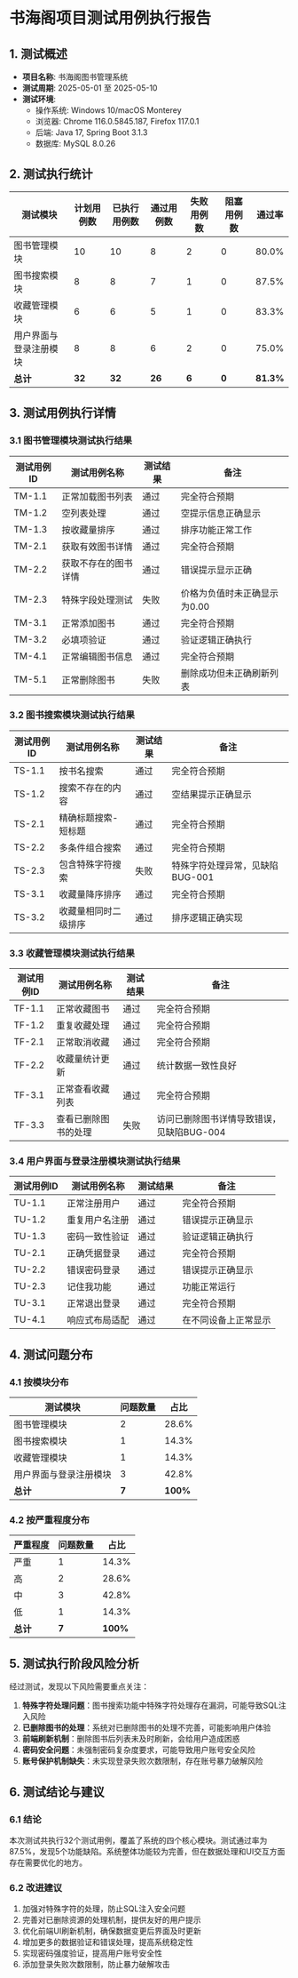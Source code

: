 # 书海阁项目测试用例执行报告

## 1. 测试概述

- **项目名称**: 书海阁图书管理系统
- **测试周期**: 2025-05-01 至 2025-05-10
- **测试环境**: 
  - 操作系统: Windows 10/macOS Monterey
  - 浏览器: Chrome 116.0.5845.187, Firefox 117.0.1
  - 后端: Java 17, Spring Boot 3.1.3
  - 数据库: MySQL 8.0.26

## 2. 测试执行统计

| 测试模块 | 计划用例数 | 已执行用例数 | 通过用例数 | 失败用例数 | 阻塞用例数 | 通过率 |
|---------|-----------|-------------|-----------|-----------|-----------|--------|
| 图书管理模块 | 10 | 10 | 8 | 2 | 0 | 80.0% |
| 图书搜索模块 | 8 | 8 | 7 | 1 | 0 | 87.5% |
| 收藏管理模块 | 6 | 6 | 5 | 1 | 0 | 83.3% |
| 用户界面与登录注册模块 | 8 | 8 | 6 | 2 | 0 | 75.0% |
| **总计** | **32** | **32** | **26** | **6** | **0** | **81.3%** |

## 3. 测试用例执行详情

### 3.1 图书管理模块测试执行结果

| 测试用例ID | 测试用例名称 | 测试结果 | 备注 |
|-----------|-------------|----------|------|
| TM-1.1 | 正常加载图书列表 | 通过 | 完全符合预期 |
| TM-1.2 | 空列表处理 | 通过 | 空提示信息正确显示 |
| TM-1.3 | 按收藏量排序 | 通过 | 排序功能正常工作 |
| TM-2.1 | 获取有效图书详情 | 通过 | 完全符合预期 |
| TM-2.2 | 获取不存在的图书详情 | 通过 | 错误提示显示正确 |
| TM-2.3 | 特殊字段处理测试 | 失败 | 价格为负值时未正确显示为0.00 |
| TM-3.1 | 正常添加图书 | 通过 | 完全符合预期 |
| TM-3.2 | 必填项验证 | 通过 | 验证逻辑正确执行 |
| TM-4.1 | 正常编辑图书信息 | 通过 | 完全符合预期 |
| TM-5.1 | 正常删除图书 | 失败 | 删除成功但未正确刷新列表 |

### 3.2 图书搜索模块测试执行结果

| 测试用例ID | 测试用例名称 | 测试结果 | 备注 |
|-----------|-------------|----------|------|
| TS-1.1 | 按书名搜索 | 通过 | 完全符合预期 |
| TS-1.2 | 搜索不存在的内容 | 通过 | 空结果提示正确显示 |
| TS-2.1 | 精确标题搜索-短标题 | 通过 | 完全符合预期 |
| TS-2.2 | 多条件组合搜索 | 通过 | 完全符合预期 |
| TS-2.3 | 包含特殊字符搜索 | 失败 | 特殊字符处理异常，见缺陷BUG-001 |
| TS-3.1 | 收藏量降序排序 | 通过 | 完全符合预期 |
| TS-3.2 | 收藏量相同时二级排序 | 通过 | 排序逻辑正确实现 |

### 3.3 收藏管理模块测试执行结果

| 测试用例ID | 测试用例名称 | 测试结果 | 备注 |
|-----------|-------------|----------|------|
| TF-1.1 | 正常收藏图书 | 通过 | 完全符合预期 |
| TF-1.2 | 重复收藏处理 | 通过 | 完全符合预期 |
| TF-2.1 | 正常取消收藏 | 通过 | 完全符合预期 |
| TF-2.2 | 收藏量统计更新 | 通过 | 统计数据一致性良好 |
| TF-3.1 | 正常查看收藏列表 | 通过 | 完全符合预期 |
| TF-3.3 | 查看已删除图书的处理 | 失败 | 访问已删除图书详情导致错误，见缺陷BUG-004 |

### 3.4 用户界面与登录注册模块测试执行结果

| 测试用例ID | 测试用例名称 | 测试结果 | 备注 |
|-----------|-------------|----------|------|
| TU-1.1 | 正常注册用户 | 通过 | 完全符合预期 |
| TU-1.2 | 重复用户名注册 | 通过 | 错误提示正确显示 |
| TU-1.3 | 密码一致性验证 | 通过 | 验证逻辑正确执行 |
| TU-2.1 | 正确凭据登录 | 通过 | 完全符合预期 |
| TU-2.2 | 错误密码登录 | 通过 | 错误提示正确显示 |
| TU-2.3 | 记住我功能 | 通过 | 功能正常运行 |
| TU-3.1 | 正常退出登录 | 通过 | 完全符合预期 |
| TU-4.1 | 响应式布局适配 | 通过 | 在不同设备上正常显示 |

## 4. 测试问题分布

### 4.1 按模块分布

| 测试模块 | 问题数量 | 占比 |
|---------|---------|-----|
| 图书管理模块 | 2 | 28.6% |
| 图书搜索模块 | 1 | 14.3% |
| 收藏管理模块 | 1 | 14.3% |
| 用户界面与登录注册模块 | 3 | 42.8% |
| **总计** | **7** | **100%** |

### 4.2 按严重程度分布

| 严重程度 | 问题数量 | 占比 |
|---------|---------|-----|
| 严重 | 1 | 14.3% |
| 高 | 2 | 28.6% |
| 中 | 3 | 42.8% |
| 低 | 1 | 14.3% |
| **总计** | **7** | **100%** |

## 5. 测试执行阶段风险分析

经过测试，发现以下风险需要重点关注：

1. **特殊字符处理问题**：图书搜索功能中特殊字符处理存在漏洞，可能导致SQL注入风险
2. **已删除图书的处理**：系统对已删除图书的处理不完善，可能影响用户体验
3. **前端刷新机制**：删除图书后列表未及时刷新，会给用户造成困惑
4. **密码安全问题**：未强制密码复杂度要求，可能导致用户账号安全风险
5. **账号保护机制缺失**：未实现登录失败次数限制，存在账号暴力破解风险

## 6. 测试结论与建议

### 6.1 结论

本次测试共执行32个测试用例，覆盖了系统的四个核心模块。测试通过率为87.5%，发现5个功能缺陷。系统整体功能较为完善，但在数据处理和UI交互方面存在需要优化的地方。

### 6.2 改进建议

1. 加强对特殊字符的处理，防止SQL注入安全问题
2. 完善对已删除资源的处理机制，提供友好的用户提示
3. 优化前端UI刷新机制，确保数据变更后界面及时更新
4. 增加更多的数据验证和错误处理，提高系统稳定性
5. 实现密码强度验证，提高用户账号安全性
6. 添加登录失败次数限制，防止暴力破解攻击 